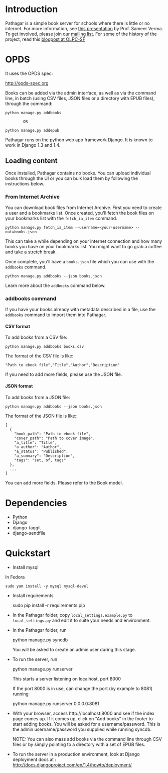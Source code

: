 Introduction
============

Pathagar is a simple book server for schools where there is little or no internet. 
For more information, see [this presentation](http://www.slideshare.net/sverma/pathagar-a-book-server) by Prof. Sameer Verma.
To get involved, please join our [mailing list](http://mail.archive.org/cgi-bin/mailman/listinfo/pathagar).
For some of the history of the project, read this [blogpost at OLPC-SF](http://www.olpcsf.org/node/126)

OPDS
====

It uses the OPDS spec:

http://opds-spec.org

Books can be added via the admin interface, as well as via the command
line, in batch (using CSV files, JSON files or a directory with EPUB
files), through the command:

    python manage.py addbooks
  
            OR
            
    python manage.py addepub

Pathagar runs on the python web app framework Django.  It is known to work in Django 1.3 and 1.4.


## Loading content

Once installed, Pathagar contains no books. You can upload individual books
through the UI or you can bulk load them by following the instructions below.


### From Internet Archive

You can download book files from Internet Archive. First you need to create
a user and a bookmarks list. Once created, you'll fetch the book files on your
bookmarks list with the `fetch_ia_item` command.

    python manage.py fetch_ia_item --username=<your-username> --out=books.json

This can take a while depending on your internet connection and how many books
you have on your bookmarks list. You might want to go grab a coffee and take
a stretch break.

Once complete, you'll have a `books.json` file which you can use with the
`addbooks` command.

    python manage.py addbooks --json books.json

Learn more about the `addbooks` command below.


### addbooks command

If you have your books already with metadata described in a file, use the
`addbooks` command to import them into Pathagar.


#### CSV format

To add books from a CSV file:

    python manage.py addbooks books.csv

The format of the CSV file is like:

```
"Path to ebook file","Title","Author","Description"
```

If you need to add more fields, please use the JSON file.


#### JSON format

To add books from a JSON file:

    python manage.py addbooks --json books.json

The format of the JSON file is like::

    [
      {
        "book_path": "Path to ebook file",
        "cover_path": "Path to cover image",
        "a_title": "Title",
        "a_author": "Author",
        "a_status": "Published",
        "a_summary": "Description",
        "tags": "set, of, tags"
      },
      ...
    ]

You can add more fields.  Please refer to the Book model.


Dependencies
============

* Python
* Django
* django-taggit
* django-sendfile

Quickstart
==========

* Install mysql

In Fedora

    sudo yum install -y mysql mysql-devel

* Install requirements

    sudo pip install -r requirements.pip


* In the Pathagar folder, copy `local_settings.example.py` to
  `local_settings.py` and edit it to suite your needs and environment.

* In the Pathagar folder, run

    python manage.py syncdb

  You will be asked to create an admin user during this stage.

* To run the server, run

    python manage.py runserver

  This starts a server listening on localhost, port 8000

  If the port 8000 is in use, can change the port (by example to 8081) running

    python manage.py runserver 0.0.0.0:8081

* With your browser, access http://localhost:8000 and see if the index
  page comes up. If it comes up, click on "Add books" in the footer to
  start adding books. You will be asked for a username/password. This is
  the admin username/password you supplied while running syncdb.

  NOTE: You can also mass add books via the command line through CSV files
  or by simply pointing to a directory with a set of EPUB files.

* To run the server in a production environment, look at Django deployment
  docs at : http://docs.djangoproject.com/en/1.4/howto/deployment/
